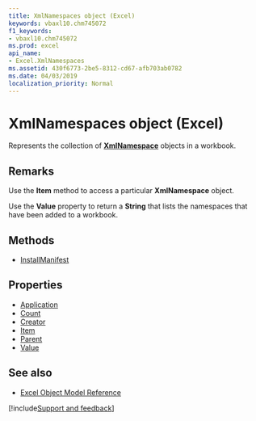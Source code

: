 ```yaml
---
title: XmlNamespaces object (Excel)
keywords: vbaxl10.chm745072
f1_keywords:
- vbaxl10.chm745072
ms.prod: excel
api_name:
- Excel.XmlNamespaces
ms.assetid: 430f6773-2be5-8312-cd67-afb703ab0782
ms.date: 04/03/2019
localization_priority: Normal
---
```



# XmlNamespaces object (Excel)

Represents the collection of **[XmlNamespace](Excel.XmlNamespace.md)** objects in a workbook.


## Remarks

Use the **Item** method to access a particular **XmlNamespace** object.

Use the **Value** property to return a **String** that lists the namespaces that have been added to a workbook.

## Methods

- [InstallManifest](Excel.XmlNamespaces.InstallManifest.md)

## Properties

- [Application](Excel.XmlNamespaces.Application.md)
- [Count](Excel.XmlNamespaces.Count.md)
- [Creator](Excel.XmlNamespaces.Creator.md)
- [Item](Excel.XmlNamespaces.Item.md)
- [Parent](Excel.XmlNamespaces.Parent.md)
- [Value](Excel.XmlNamespaces.Value.md)

## See also

- [Excel Object Model Reference](overview/Excel/object-model.md)

[!include[Support and feedback](~/includes/feedback-boilerplate.md)]